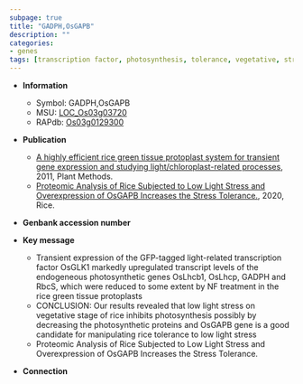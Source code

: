 ```yaml
---
subpage: true
title: "GADPH,OsGAPB"
description: ""
categories:
- genes
tags: [transcription factor, photosynthesis, tolerance, vegetative, stress, stress tolerance]
---
```


* **Information**  
    + Symbol: GADPH,OsGAPB  
    + MSU: [LOC_Os03g03720](http://rice.plantbiology.msu.edu/cgi-bin/ORF_infopage.cgi?orf=LOC_Os03g03720)  
    + RAPdb: [Os03g0129300](http://rapdb.dna.affrc.go.jp/viewer/gbrowse_details/irgsp1?name=Os03g0129300)  

* **Publication**  
    + [A highly efficient rice green tissue protoplast system for transient gene expression and studying light/chloroplast-related processes](http://www.ncbi.nlm.nih.gov/pubmed?term=A+highly+efficient+rice+green+tissue+protoplast+system+for+transient+gene+expression+and+studying+light/chloroplast-related+processes%5BTitle%5D), 2011, Plant Methods.
    + [Proteomic Analysis of Rice Subjected to Low Light Stress and Overexpression of OsGAPB Increases the Stress Tolerance.](http://www.ncbi.nlm.nih.gov/pubmed?term=Proteomic+Analysis+of+Rice+Subjected+to+Low+Light+Stress+and+Overexpression+of+OsGAPB+Increases+the+Stress+Tolerance.%5BTitle%5D), 2020, Rice.

* **Genbank accession number**  

* **Key message**  
    + Transient expression of the GFP-tagged light-related transcription factor OsGLK1 markedly upregulated transcript levels of the endogeneous photosynthetic genes OsLhcb1, OsLhcp, GADPH and RbcS, which were reduced to some extent by NF treatment in the rice green tissue protoplasts
    + CONCLUSION: Our results revealed that low light stress on vegetative stage of rice inhibits photosynthesis possibly by decreasing the photosynthetic proteins and OsGAPB gene is a good candidate for manipulating rice tolerance to low light stress
    + Proteomic Analysis of Rice Subjected to Low Light Stress and Overexpression of OsGAPB Increases the Stress Tolerance.

* **Connection**  



